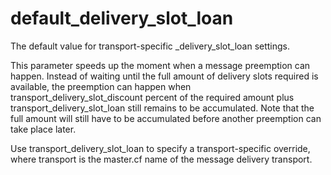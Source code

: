 # default_delivery_slot_loan 


The default value for transport-specific _delivery_slot_loan
settings.



This parameter speeds up the moment when a message preemption can
happen. Instead of waiting until the full amount of delivery slots
required is available, the preemption can happen when
transport_delivery_slot_discount percent of the required amount
plus transport_delivery_slot_loan still remains to be accumulated.
Note that the full amount will still have to be accumulated before
another preemption can take place later.


 Use transport_delivery_slot_loan to specify a
transport-specific override, where transport is the master.cf
name of the message delivery transport.



